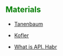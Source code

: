 ## <span style="color:green">Materials</span>

- [Tanenbaum](https://www.amazon.com/Computer-Networks-5th-Andrew-Tanenbaum/dp/0132126958)
- [Kofler](https://www.amazon.com/LINUX-Second-Installation-Configuration-Use/dp/0201596288)

- [What is API. Habr](https://habr.com/en/post/464261/)